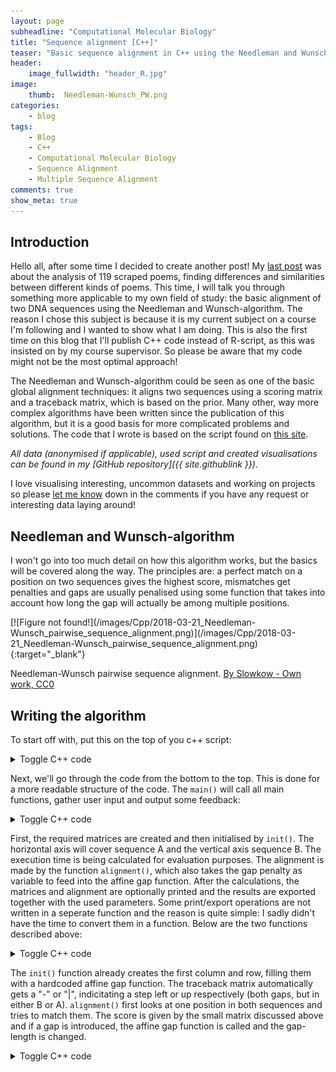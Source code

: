 ```yaml
---
layout: page
subheadline: "Computational Molecular Biology"
title: "Sequence alignment [C++]"
teaser: "Basic sequence alignment in C++ using the Needleman and Wunsch-algorithm."
header:
    image_fullwidth: "header_R.jpg"
image:
    thumb:  Needleman-Wunsch_PW.png
categories:
    - blog
tags:
    - Blog
    - C++
    - Computational Molecular Biology
    - Sequence Alignment
    - Multiple Sequence Alignment
comments: true
show_meta: true
---
```



## Introduction

Hello all, after some time I decided to create another post! My [last post](/blog/Poetry/) was about the analysis of 119 scraped poems, finding differences and similarities between different kinds of poems. This time, I will talk you through something more applicable to my own field of study: the basic alignment of two DNA sequences using the Needleman and Wunsch-algorithm. The reason I chose this subject is because it is my current subject on a course I'm following and I wanted to show what I am doing.
This is also the first time on this blog that I'll publish C++ code instead of R-script, as this was insisted on by my course supervisor. So please be aware that my code might not be the most optimal approach!

The Needleman and Wunsch-algorithm could be seen as one of the basic global alignment techniques: it aligns two sequences using a scoring matrix and a traceback matrix, which is based on the prior. Many other, way more complex algorithms have been written since the publication of this algorithm, but it is a good basis for more complicated problems and solutions. The code that I wrote is based on the script found on [this site](http://www.rolfmuertter.com/code/nw.php).

*All data (anonymised if applicable), used script and created visualisations can be found in my [GitHub repository]({{ site.githublink }}).*

I love visualising interesting, uncommon datasets and working on projects so please [let me know](#disqus_thread) down in the comments if you have any request or interesting data laying around!

## Needleman and Wunsch-algorithm

I won't go into too much detail on how this algorithm works, but the basics will be covered along the way.
The principles are: a perfect match on a position on two sequences gives the highest score, mismatches get penalties and gaps are usually penalised using some function that takes into account how long the gap will actually be among multiple positions.

<div class = "image-wrapper">
    <div markdown="1">
        [![Figure not found!](/images/Cpp/2018-03-21_Needleman-Wunsch_pairwise_sequence_alignment.png)](/images/Cpp/2018-03-21_Needleman-Wunsch_pairwise_sequence_alignment.png){:target="_blank"}
    </div>
    <p class = "image-caption">Needleman-Wunsch pairwise sequence alignment. <a href="https://commons.wikimedia.org/w/index.php?curid=31963972">By Slowkow - Own work, CC0</a></p>
</div>

## Writing the algorithm

To start off with, put this on the top of you c++ script:

<details>
  <summary class="summary">Toggle C++ code</summary>
  <div markdown="1">
```cpp
#include <iostream>
#include <fstream>
#include <string>
#include <cmath>
#include <algorithm>
#include <time.h>

using namespace std;
```
  </div>
</details>

Some functions will need these to be executed.

First things first, we'll determine the scoring method that will be used. This will be done by using a small matrix in which all possible combinations are given a certain score:

|         |  C  |  T  |  A  |  G  |
|:-------:|:---:|:---:|:---:|:---:|
|  **C**  |  3  |  1  |  -3 |  -3 |
|  **T**  |  1  |  3  |  -3 |  -3 |
|  **A**  |  -3 |  -3 |  3  |  1  |
|  **G**  |  -3 |  -3 |  1  |  3  |

The reason for the 1 in A-G and C-T matching is because purine-purine (A/G) and pyrimidine-pyrimidine (C/T) mutations are biologically seen more common than other mutations.

The gap penalty will be calculated by the function ```gap_affinity()```, which defines an "affine gap penalty": the initial gap penalty will be higher with every directly following gap receiving a lower penalty. This ensures the algorithm to favor longer gaps over multiple singular gaps, which is also biologically seen more realistic.

<details>
  <summary class="summary">Toggle C++ code</summary>
  <div markdown="1">
```cpp
int gap_affinity (int gap, int gap_ext, int& length){
    int gap_aff = gap + (gap_ext * length);

    return gap_aff;
}
```
  </div>
</details>

Next, we'll go through the code from the bottom to the top. This is done for a more readable structure of the code.
The ```main()``` will call all main functions, gather user input and output some feedback:

<details>
  <summary class="summary">Toggle C++ code</summary>
  <div markdown="1">
```cpp
int main (int argc, char** argv){
    string A, B; // sequence to be aligned A and B
    string A_al, B_al = ""; // aligned sequence A and B
    bool print_mat; // whether to print matrices etc or just the aligned sequence
    bool print_align; // if alignments should be printed
    int align_nuc = 150; // amount of nucleotides per row
    int gap = 2; // initial gap penalty. Gap penalty is lower than mismatch: two sequences from same species assumed.
    float gap_ext = 1; // bigger gap penalties for affine gap penalty
    string line; // reading in data

    // User interface
    cout << endl << "Print matrices? [0/1]" << endl;
    cin >> print_mat;
    cout << "Print alignments? [0/1]" << endl;
    cin >> print_align;
    cout << "Nucleotides per row? (150 recommended)" << endl;
    cin >> align_nuc;

    cout << "==============================" << endl;

    // Read in the alignments
    ifstream myfile ("sequences.txt");
    if (myfile.is_open()){
        getline (myfile,line);
        A = line;
        A.erase( A.end()-1 ); // remove whitespace at end
        getline (myfile,line);
        B = line;
        myfile.close();
    }else{
        cout << "Unable to open file";
        return 1;
    }

    // Run the alignment script
    int A_n = A.length();
    int B_n = B.length();

    NW (A, B, A_al, B_al, A_n, B_n, gap, gap_ext, print_align, print_mat, align_nuc);

    // Output parameters
    cout << endl << "Used parameters:" << endl;
    cout << "Match = 3" << endl;
    cout << "Mismatch = -3" << endl;
    cout << "Purine/purine or pyrimidine/pyrimidine = 1" << endl;
    cout << "Gap = -" << gap << endl;
    cout << "Extended gap = -" << gap_ext << endl;

    return 0;
}
```
  </div>
</details>

As you can see, several variables are initialised and the sequences A and B will be read in from a file called "*sequences.txt*". ```NW()``` is the algorithm which will align the sequences. Let's head to this function and see what it does!

<details>
  <summary class="summary">Toggle C++ code</summary>
  <div markdown="1">
```cpp
// Initiate matrices, align and export
int** NW (string A, string B, string& A_al, string& B_al, int A_n, int B_n, int gap, int gap_ext, bool print_align, bool print_mat, int align_nuc){
    // Create alignment matrix
    int** M = new int* [B_n+1];
    for( int i = 0; i <= B_n; i++ ){
        M[i] = new int [A_n];
    }

    // Create traceback matrix
    char** M_tb = new char* [B_n+1];
    for( int i = 0; i <= B_n; i++ ){
        M_tb[i] = new char [A_n];
    }

    clock_t t; // for timing execution
    t = clock(); // get time of start

    // Initialize traceback and F matrix (fill in first row and column)
    init (M, M_tb, A_n, B_n, gap, gap_ext);


    // Create alignment
    alignment (M, M_tb, A, B, A_al, B_al, A_n, B_n, gap, gap_ext);

    t = clock() - t; // get time when finished
    int score = M[B_n][A_n]; // get alignment score

    if(print_mat == 1){
        print_mtx(M, A, B, A_n, B_n);
        print_tb(M_tb, A, B, A_n, B_n);
    }

    if(print_align == 1){
        cout << endl << "Alignments:" << endl;
        int start = 0; // start of new line for printing alignments
      int cntr = 0; // iterator for printing alignments
      int Al_n = A_al.length(); // length of alignment
      do{
          cout << start+1 << " A: ";
          for (cntr = start; cntr < start+align_nuc; cntr++){
              if(cntr < Al_n){
                  cout << A_al[cntr];
              }else{
                  break;
              }
          }
          cout << " " << cntr << endl << start+1 << " B: ";
          for (cntr = start; cntr < start+align_nuc; cntr++){
              if(cntr < Al_n){
                  cout << B_al[cntr];
              }else{
                  break;
              }
          }
          cout << " " << cntr << endl << endl;
          start += align_nuc;
      }while(start <= Al_n);
    }

    cout << "Alignment score: " << score << endl;

    // Show runtime
    cout << "Alignment took " << t << "clicks (" << (t)/CLOCKS_PER_SEC << "seconds).\n";

    // Export alignment to file
    cout << "Exporting results..." << endl;
    ofstream myfile;
    myfile.open ("alignment.txt");
    myfile << "Used parameters:\n";
    myfile << "Match = 3\n";
    myfile << "Mismatch = -3\n";
    myfile << "Purine/purine or pyrimidine/pyrimidine = 1\n";
    myfile << "Gap = -" << gap << "\n";
    myfile << "Extended gap = -" << gap_ext << "\n";
    myfile << "Average elapsed time = " << t << " - " << (t)/CLOCKS_PER_SEC << " [clicks - seconds]." << endl << endl;
    myfile << "Input A:\n" << A << "\n";
    myfile << "Input B:\n" << B << "\n";
    myfile << "\nAlignment:\n";
    int start = 0; // start of new line for printing alignments
    int cntr = 0; // iterator for printing alignments
    int Al_n = A_al.length(); // length of alignment
    do{
        myfile << start+1 << " A: ";
        for (cntr = start; cntr < start+align_nuc; cntr++){
            if(cntr < Al_n){
                myfile << A_al[cntr];
            }else{
                break;
            }
        }
        myfile << " " << cntr << "\n" << start+1 << " B: ";
        for (cntr = start; cntr < start+align_nuc; cntr++){
            if(cntr < Al_n){
                myfile << B_al[cntr];
            }else{
                break;
            }
        }
        myfile << " " << cntr << "\n\n";
        start += align_nuc;
    }while(start <= Al_n);
    myfile << "Alignment score: " << score << "\n";
    myfile.close();

    // Export scoring matrix to file
  myfile.open ("mtx_scoring.txt");
    myfile << "-\t-\t";
    for( int j = 0; j < A_n; j++ ){
        myfile << A[j] << "\t";
    }
    myfile << "\n-\t";
    for( int i = 0; i <= B_n; i++ ){
        int j = 0;
        if( i > 0){
            myfile << B[i-1] << "\t";
        }
        do{
            myfile << M[i][j] << "\t";
            j++;
        }while(j < A_n);
        myfile << M[i][j] << "\n";
    }
    myfile.close();

    // Export traceback matrix to file
    myfile.open ("mtx_trace.txt");
    myfile << "-\t-\t";
    for( int j = 0; j < A_n; j++ ){
        myfile << A[j] << "\t";
    }
    myfile << "\n-\t";
    for( int i = 0; i <= B_n; i++ ){
        int j = 0;
        if( i > 0){
            myfile << B[i-1] << "\t";
        }
        do{
            myfile << M_tb[i][j] << "\t";
            j++;
        }while(j < A_n);
        myfile << M_tb[i][j] << "\n";
    }
    myfile.close();
    cout << "Results exported!" << endl;

    return 0;
}
```
  </div>
</details>

First, the required matrices are created and then initialised by ```init()```. The horizontal axis will cover sequence A and the vertical axis sequence B. The execution time is being calculated for evaluation purposes. The alignment is made by the function ```alignment()```, which also takes the gap penalty as variable to feed into the affine gap function. After the calculations, the matrices and alignment are optionally printed and the results are exported together with the used parameters. Some print/export operations are not written in a seperate function and the reason is quite simple: I sadly didn't have the time to convert them in a function.
Below are the two functions described above:

<details>
  <summary class="summary">Toggle C++ code</summary>
  <div markdown="1">
```cpp
// Initialise scoring matrix with first row and column
void  init (int** M, char** M_tb, int A_n, int B_n, int gap, int gap_ext){
    M[0][0] =  0;
    M_tb[0][0] = 'n';

    int i=0, j=0;

    for( j = 1; j <= A_n; j++ ){
        M[0][j] = - ( gap + ( gap_ext * (j - 1) ) ); // manually apply affine gap
        M_tb[0][j] =  '-';
    }
    for( i = 1; i <= B_n; i++ ){
        M[i][0] = - ( gap + ( gap_ext * (i - 1) ) ); // manually apply affine gap
        M_tb[i][0] =  '|';
    }
}
```
  </div>
</details>

<details>
  <summary class="summary">Toggle C++ code</summary>
  <div markdown="1">
  {% raw %}
```cpp
// Needleman and Wunsch algorithm
int alignment (int** M, char** M_tb, string A, string B, string& A_al, string& B_al, int A_n, int B_n, int gap, int gap_ext){
    int k = 0, x = 0, y = 0;
    int scU, scD, scL; // scores for respectively cell above, diagonal and left
    char ptr, nuc;
    int i = 0, j = 0;
    int length = 0; // initial gap length

    const int a = 3;    // match
    const int b = 1;    // purine/purine or pyrimidine/pyrimidine
    const int c = -3;   // mismatch

    // create substitution scoring matrix
    const int  s[4][4] =   {{ a, b, c, c },
                            { b, a, c, c },
                            { c, c, a, b },
                            { c, c, b, a }};

    for( i = 1; i <= B_n; i++ ){
        for( j = 1; j <= A_n; j++ ){
            nuc = A[j-1];

            switch( nuc )
            {
                case 'C':  x = 0;  break;
                case 'T':  x = 1;  break;
                case 'A':  x = 2;  break;
                case 'G':  x = 3;
            }

            nuc = B[i-1];

            switch( nuc )
            {
                case 'C':  y = 0;  break;
                case 'T':  y = 1;  break;
                case 'A':  y = 2;  break;
                case 'G':  y = 3;
            }

            scU = M[i-1][j] - gap_affinity(gap, gap_ext, length); // get score if trace would go up
            scD = M[i-1][j-1] + s[x][y]; // get score if trace would go diagonal
            scL = M[i][j-1] - gap_affinity(gap, gap_ext, length); // get score if trace would go left

            M[i][j] = max_score (scU, scD, scL, &ptr, length); // get max score for current optimal global alignment

            M_tb[i][j] = ptr;
        }
    }
    i--; j--;

    while( i > 0 || j > 0 ){
        switch( M_tb[i][j] )
        {
            case '|' :      A_al += '-';
                            B_al += B[i-1];
                            i--;
                            break;

            case '\\':      A_al += A[j-1];
                            B_al += B[i-1];
                            i--;  j--;
                            break;

            case '-' :      A_al += A[j-1];
                            B_al += '-';
                            j--;
        }
        k++ ;
    }

    reverse( A_al.begin(), A_al.end() );
    reverse( B_al.begin(), B_al.end() );

    return  0 ;
}
```
  {% endraw %}
  </div>
</details>

The ```init()``` function already creates the first column and row, filling them with a hardcoded affine gap function. The traceback matrix automatically gets a "-" or "|", indicitating a step left or up respectively (both gaps, but in either B or A).
```alignment()``` first looks at one position in both sequences and tries to match them. The score is given by the small matrix discussed above and if a gap is introduced, the affine gap function is called and the gap-length is changed.


<details>
  <summary class="summary">Toggle C++ code</summary>
  <div markdown="1">
```cpp
```
  </div>
</details>
